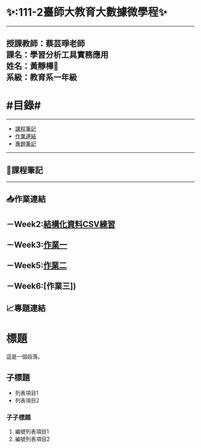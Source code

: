 ✨:111-2臺師大教育大數據微學程:sparkles:
=========================
---
授課教師：蔡芸琤老師
<br/>課名：學習分析工具實務應用
<br/>姓名：黃靜樺:frog:
<br/>系級：教育系一年級
---
#目錄#
========
---
* [課程筆記](#jump1)
* [作業連結](#jump2)
* [專題筆記](#jump3)

---
## <span id="jump1">:bookmark_tabs:課程筆記</span>
---
## <span id="jump2">:inbox_tray:作業連結</span>
－Week2:[結構化資料CSV練習](https://github.com/tobyright6277/LAT_repo/blob/main/Week2/FirstTest-checkpoint.ipynb)
<br/>
<br/>－Week3:[作業一](https://github.com/tobyright6277/LAT_repo/blob/main/HW1/HW1.ipynb)
<br/>
<br/>－Week5:[作業二](https://github.com/tobyright6277/LAT_repo/blob/main/HW2/HW2.ipynb)
<br/>
<br/>－Week6:[作業三])
---
## <span id="jump3">:chart_with_upwards_trend:專題連結</span>

# 標題

這是一個段落。

## 子標題

- 列表項目1
- 列表項目2

### 子子標題

1. 編號列表項目1
2. 編號列表項目2
